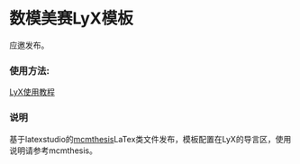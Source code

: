 # 数模美赛LyX模板
应邀发布。

### **使用方法:**

[LyX使用教程](https://www.bilibili.com/video/BV1Ho4y117KW/)

### 说明

基于latexstudio的[mcmthesis](https://github.com/latexstudio-org/mcmthesis)LaTex类文件发布，模板配置在LyX的导言区，使用说明请参考mcmthesis。